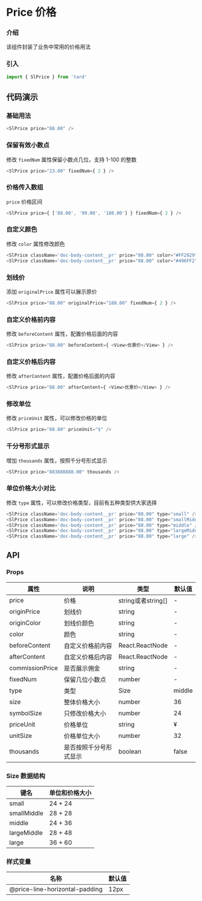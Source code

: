 # Price 价格
### 介绍
该组件封装了业务中常用的价格用法
### 引入
```js
import { SlPrice } from 'tard'
```
## 代码演示
### 基础用法
```js
<SlPrice price="88.00" />
```

### 保留有效小数点
修改 `fixedNum` 属性保留小数点几位，支持 1-100 的整数
```js
<SlPrice price="23.00" fixedNum={ 2 } />
```
### 价格传入数组
`price` 价格区间
```js
<SlPrice price={ ['88.00', '99.00', '188.00'] } fixedNum={ 2 } />
```

### 自定义颜色
修改 `color` 属性修改颜色
```js
<SlPrice className='doc-body-content__pr' price="88.00" color="#FF2929" />
<SlPrice className='doc-body-content__pr' price="88.00" color="#496FF2" />
```

### 划线价
添加 `originalPrice` 属性可以展示原价
```js
<SlPrice price="88.00" originalPrice="188.00" fixedNum={ 2 } />
```

### 自定义价格前内容
修改 `beforeContent` 属性，配置价格后面的内容
```js
<SlPrice price="88.00" beforeContent={ <View>优惠价</View> } />
```

### 自定义价格后内容
修改 `afterContent` 属性，配置价格后面的内容
```js
<SlPrice price="88.00" afterContent={ <View>优惠价</View> } />
```

### 修改单位
修改 `priceUnit` 属性，可以修改价格的单位
```js
<SlPrice price="88.00" priceUnit="$" />
```

### 千分号形式显示
增加 `thousands` 属性，按照千分号形式显示
```js
<SlPrice price="883888888.00" thousands />
```

### 单位价格大小对比
修改 `type` 属性，可以修改价格类型，目前有五种类型供大家选择
```js
<SlPrice className='doc-body-content__pr' price="88.00" type="small" />
<SlPrice className='doc-body-content__pr' price="88.00" type="smallMiddle" />
<SlPrice className='doc-body-content__pr' price="88.00" type="middle" />
<SlPrice className='doc-body-content__pr' price="88.00" type="largeMiddle" />
<SlPrice className='doc-body-content__pr' price="88.00" type="large" />
```

## API
### Props
|  属性   | 说明  | 类型 | 默认值 |
|  ----  | ----  | ---- | ---- |
| price | 价格 | string或者string[] | - |
| originPrice | 划线价 | string | - |
| originColor | 划线价颜色 | string | - |
| color | 颜色 | string | - |
| beforeContent | 自定义价格前内容 | React.ReactNode | - |
| afterContent | 自定义价格后内容 | React.ReactNode | - |
| commissionPrice | 是否展示佣金 | string | - |
| fixedNum | 保留几位小数点 | number | - |
| type | 类型 | Size | middle |
| size | 整体价格大小 | number | 36 |
| symbolSize | 只修改价格大小 | number | 24 |
| priceUnit | 价格单位 | string | ¥ |
| unitSize | 价格单位大小 | number | 32 |
| thousands | 是否按照千分号形式显示 | boolean | false |

### Size 数据结构
|  键名   | 单位和价格大小  |
|  ----  | ----  |
| small | 24 + 24 |
| smallMiddle | 28 + 28 |
| middle | 24 + 36 |
| largeMiddle | 28 + 48 |
| large | 36 + 60 |

### 样式变量
|  名称  | 默认值 |
|  ---- | ---- |
|  @price-line-horizontal-padding | 12px |
